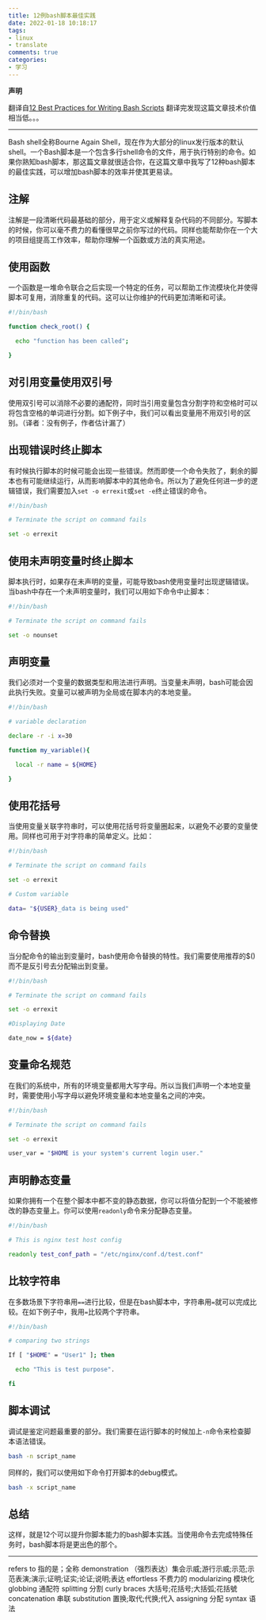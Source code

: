 ```yaml
---
title: 12例bash脚本最佳实践
date: 2022-01-18 10:18:17
tags: 
- linux
- translate
comments: true
categories: 
- 学习
---
```


**声明**

翻译自[12 Best Practices for Writing Bash Scripts](https://www.faqforge.com/linux/12-best-practices-for-writing-bash-scripts/)
翻译完发现这篇文章技术价值相当低。。。

---

Bash shell全称Bourne Again Shell，现在作为大部分的linux发行版本的默认shell。一个Bash脚本是一个包含多行shell命令的文件，用于执行特别的命令。如果你熟知bash脚本，那这篇文章就很适合你，在这篇文章中我写了12种bash脚本的最佳实践，可以增加bash脚本的效率并使其更易读。

## 注解
注解是一段清晰代码最基础的部分，用于定义或解释复杂代码的不同部分。写脚本的时候，你可以毫不费力的看懂很早之前你写过的代码。同样也能帮助你在一个大的项目组提高工作效率，帮助你理解一个函数或方法的真实用途。

## 使用函数
一个函数是一堆命令联合之后实现一个特定的任务，可以帮助工作流模块化并使得脚本可复用，消除重复的代码。这可以让你维护的代码更加清晰和可读。
```bash
#!/bin/bash

function check_root() {

  echo "function has been called";

}
```

## 对引用变量使用双引号
使用双引号可以消除不必要的通配符，同时当引用变量包含分割字符和空格时可以将包含空格的单词进行分割。如下例子中，我们可以看出变量用不用双引号的区别。（译者：没有例子，作者估计漏了）

## 出现错误时终止脚本
有时候执行脚本的时候可能会出现一些错误。然而即使一个命令失败了，剩余的脚本也有可能继续运行，从而影响脚本中的其他命令。所以为了避免任何进一步的逻辑错误，我们需要加入`set -o errexit`或`set -e`终止错误的命令。
```bash
#!/bin/bash

# Terminate the script on command fails

set -o errexit
```
<!-- more -->
## 使用未声明变量时终止脚本
脚本执行时，如果存在未声明的变量，可能导致bash使用变量时出现逻辑错误。当bash中存在一个未声明变量时，我们可以用如下命令中止脚本：
```bash
#!/bin/bash

# Terminate the script on command fails

set -o nounset
```

## 声明变量
我们必须对一个变量的数据类型和用法进行声明。当变量未声明，bash可能会因此执行失败。变量可以被声明为全局或在脚本内的本地变量。
```bash
#!/bin/bash

# variable declaration

declare -r -i x=30

function my_variable(){

  local -r name = ${HOME}

}
```

## 使用花括号
当使用变量关联字符串时，可以使用花括号将变量圈起来，以避免不必要的变量使用。同样也可用于对字符串的简单定义。比如：
```bash
#!/bin/bash

# Terminate the script on command fails

set -o errexit

# Custom variable

data= "${USER}_data is being used"
```

## 命令替换
当分配命令的输出到变量时，bash使用命令替换的特性。我们需要使用推荐的$()而不是反引号去分配输出到变量。
```bash
#!/bin/bash

# Terminate the script on command fails

set -o errexit

#Displaying Date

date_now = ${date}
```

## 变量命名规范
在我们的系统中，所有的环境变量都用大写字母。所以当我们声明一个本地变量时，需要使用小写字母以避免环境变量和本地变量名之间的冲突。
```bash
#!/bin/bash

# Terminate the script on command fails

set -o errexit

user_var = "$HOME is your system's current login user."
```

## 声明静态变量
如果你拥有一个在整个脚本中都不变的静态数据，你可以将值分配到一个不能被修改的静态变量上。你可以使用`readonly`命令来分配静态变量。
```bash
#!/bin/bash

# This is nginx test host config

readonly test_conf_path = "/etc/nginx/conf.d/test.conf"
```

## 比较字符串
在多数场景下字符串用`==`进行比较，但是在bash脚本中，字符串用`=`就可以完成比较。在如下例子中，我用`=`比较两个字符串。
```bash
#!/bin/bash

# comparing two strings

If [ "$HOME" = "User1" ]; then

  echo "This is test purpose".

fi
```

## 脚本调试
调试是鉴定问题最重要的部分。我们需要在运行脚本的时候加上`-n`命令来检查脚本语法错误。
```bash
bash -n script_name
```
同样的，我们可以使用如下命令打开脚本的debug模式。
```bash
bash -x script_name
```

## 总结
这样，就是12个可以提升你脚本能力的bash脚本实践。当使用命令去完成特殊任务时，bash脚本将是更出色的那个。

---

refers to 指的是；全称
demonstration （强烈表达）集会示威;游行示威;示范;示范表演;演示;证明;证实;论证;说明;表达
effortless 不费力的
modularizing 模块化
globbing 通配符
splitting 分割
curly braces 大括号;花括号;大括弧;花括號
concatenation 串联
substitution 置换;取代;代换;代入
assigning 分配
syntax 语法
